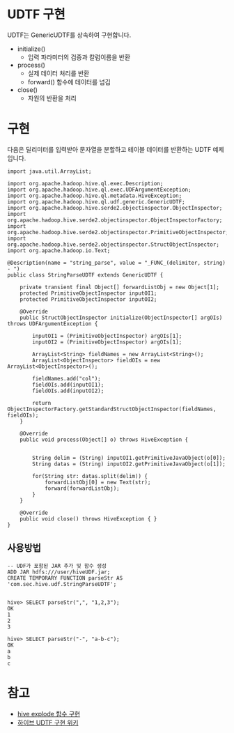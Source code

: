# UDTF 구현

UDTF는 GenericUDTF를 상속하여 구현합니다.

 - initialize()
   - 입력 파라미터의 검증과 칼럼이름을 반환
 - process()
   - 실제 데이터 처리를 반환
   - forward() 함수에 데이터를 넘김
 - close()
   - 자원의 반환을 처리
   
# 구현
다음은 딜리미터를 입력받아 문자열을 분할하고 테이블 데이터를 반환하는 UDTF 예제 입니다.
```
import java.util.ArrayList;

import org.apache.hadoop.hive.ql.exec.Description;
import org.apache.hadoop.hive.ql.exec.UDFArgumentException;
import org.apache.hadoop.hive.ql.metadata.HiveException;
import org.apache.hadoop.hive.ql.udf.generic.GenericUDTF;
import org.apache.hadoop.hive.serde2.objectinspector.ObjectInspector;
import org.apache.hadoop.hive.serde2.objectinspector.ObjectInspectorFactory;
import org.apache.hadoop.hive.serde2.objectinspector.PrimitiveObjectInspector;
import org.apache.hadoop.hive.serde2.objectinspector.StructObjectInspector;
import org.apache.hadoop.io.Text;

@Description(name = "string_parse", value = "_FUNC_(delimiter, string) - ")
public class StringParseUDTF extends GenericUDTF {

    private transient final Object[] forwardListObj = new Object[1];
    protected PrimitiveObjectInspector inputOI1;
    protected PrimitiveObjectInspector inputOI2;

    @Override
    public StructObjectInspector initialize(ObjectInspector[] argOIs) throws UDFArgumentException {

        inputOI1 = (PrimitiveObjectInspector) argOIs[1];
        inputOI2 = (PrimitiveObjectInspector) argOIs[1];

        ArrayList<String> fieldNames = new ArrayList<String>();
        ArrayList<ObjectInspector> fieldOIs = new ArrayList<ObjectInspector>();

        fieldNames.add("col");
        fieldOIs.add(inputOI1);
        fieldOIs.add(inputOI2);

        return ObjectInspectorFactory.getStandardStructObjectInspector(fieldNames, fieldOIs);
    }

    @Override
    public void process(Object[] o) throws HiveException {


        String delim = (String) inputOI1.getPrimitiveJavaObject(o[0]);
        String datas = (String) inputOI2.getPrimitiveJavaObject(o[1]);

        for(String str: datas.split(delim)) {
            forwardListObj[0] = new Text(str);
            forward(forwardListObj);
        }
    }

    @Override
    public void close() throws HiveException { }
}
```

## 사용방법
```   
-- UDF가 포함된 JAR 추가 및 함수 생성 
ADD JAR hdfs:///user/hiveUDF.jar;
CREATE TEMPORARY FUNCTION parseStr AS 'com.sec.hive.udf.StringParseUDTF';


hive> SELECT parseStr(",", "1,2,3");
OK
1
2
3

hive> SELECT parseStr("-", "a-b-c");
OK
a
b
c
```   
   
 # 참고
  - [hive explode 함수 구현](https://github.com/apache/hive/blob/master/ql/src/java/org/apache/hadoop/hive/ql/udf/generic/GenericUDTFExplode.java)
  - [하이브 UDTF 구현 위키](https://cwiki.apache.org/confluence/display/Hive/DeveloperGuide+UDTF)
   
   
   
   
   
   
   
   
   
   

